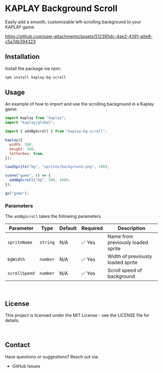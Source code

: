 # KAPLAY Background Scroll

Easily add a smooth, customizable left-scrolling background to your KAPLAY game.

https://github.com/user-attachments/assets/512395dc-4ae2-4391-a0e8-c5a7db394323


## Installation

Install the package via npm:

```bash
npm install kaplay-bg-scroll
```

## Usage

An example of how to import and use the scrolling background in a Kaplay game:

```javascript
import kaplay from "kaplay";
import "kaplay/global";

import { addBgScroll } from "kaplay-bg-scroll";

kaplay({
  width: 500,
  height: 580,
  letterbox: true,
});

loadSprite("bg", "sprites/background.png", 100);

scene("game", () => {
  addBgScroll("bg", 500, 100);
});

go("game");
```

### Parameters

The <code>addBgScroll</code> takes the following parameters

| Parameter     | Type     | Default | Required | Description                        |
| ------------- | -------- | ------- | -------- | ---------------------------------- |
| `spriteName`  | `string` | N/A     | ✅ Yes   | Name from previously loaded sprite |
| `bgWidth`     | `number` | N/A     | ✅ Yes   | Width of previously loaded sprite  |
| `scrollSpeed` | `number` | N/A     | ✅ Yes   | Scroll speed of background         |

<br>

## License

This project is licensed under the MIT License - see the LICENSE file for details.

<br>

## Contact

Have questions or suggestions? Reach out via:

- GitHub Issues
